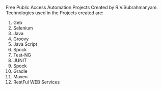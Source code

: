 Free Public Access Automation Projects Created by R.V.Subrahmanyam.
Technologies used in the Projects created are:
1) Geb
2) Selenium
3) Java
4) Groovy
5) Java Script
6) Spock
7) Test-NG
8) JUNIT
9) Spock
10) Gradle
11) Maven
12) RestFul WEB Services